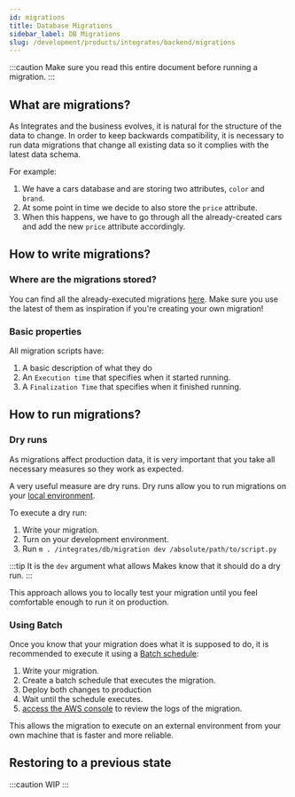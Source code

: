 ```yaml
---
id: migrations
title: Database Migrations
sidebar_label: DB Migrations
slug: /development/products/integrates/backend/migrations
---
```


:::caution
Make sure you read this entire document before running a migration.
:::

## What are migrations?

As Integrates and the business evolves,
it is natural for the structure of the data to change.
In order to keep backwards compatibility,
it is necessary to run data migrations that
change all existing data so it complies
with the latest data schema.

For example:

1. We have a cars database and are storing two attributes,
   `color` and `brand`.
1. At some point in time we decide to also store
   the `price` attribute.
1. When this happens, we have to go through all the already-created cars
   and add the new `price` attribute accordingly.

## How to write migrations?

### Where are the migrations stored?

You can find
all the already-executed migrations
[here](https://gitlab.com/fluidattacks/universe/-/tree/trunk/integrates/back/migrations).
Make sure you use the latest of them
as inspiration if you're creating your own migration!

### Basic properties

All migration scripts have:

1. A basic description of what they do
1. An `Execution time` that specifies when it started running.
1. A `Finalization Time` that specifies when it finished running.

## How to run migrations?

### Dry runs

As migrations affect production data,
it is very important that you take
all necessary measures
so they work as expected.

A very useful measure are dry runs.
Dry runs allow you to run migrations on
your [local environment](/development/products/integrates#development-environment).

To execute a dry run:

1. Write your migration.
1. Turn on your development environment.
1. Run `m . /integrates/db/migration dev /absolute/path/to/script.py`

:::tip
It is the `dev` argument what allows Makes know that it should do a dry run.
:::

This approach allows you to locally test your migration
until you feel comfortable enough to run it on production.

### Using Batch

Once you know that your migration
does what it is supposed to do,
it is recommended to execute it
using a
[Batch schedule](https://gitlab.com/fluidattacks/universe/-/blob/trunk/common/compute/schedule/schedules.nix):

1. Write your migration.
1. Create a batch schedule that executes the migration.
1. Deploy both changes to production
1. Wait until the schedule executes.
1. [access the AWS console](http://localhost:3001/development/stack/aws#access-web-console)
   to review the logs of the migration.

This allows the migration to execute on an external environment
from your own machine that is faster and more reliable.

## Restoring to a previous state

:::caution
WIP
:::
